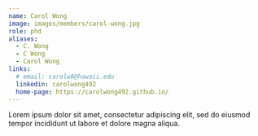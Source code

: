 ```yaml
---
name: Carol Wong
image: images/members/carol-wong.jpg
role: phd
aliases:
  - C. Wong
  - C Wong
  - Carol Wong
links:
  # email: carolw8@hawaii.edu 
  linkedin: carolwong492
  home-page: https://carolwong492.github.io/
---
```


Lorem ipsum dolor sit amet, consectetur adipiscing elit, sed do eiusmod tempor incididunt ut labore et dolore magna aliqua.

